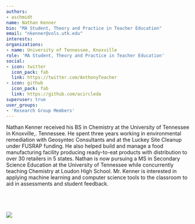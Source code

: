 ```yaml
---
authors:
- aschmidt
name: Nathan Kenner
bio: "MA Student, Theory and Practice in Teacher Education"
email: "nkenner@vols.utk.edu"
interests:
organizations:
- name: University of Tennessee, Knoxville
role: 'MA Student, Theory and Practice in Teacher Education'
social:
- icon: twitter
  icon_pack: fab
  link: https://twitter.com/AnthonyTeacher
- icon: github
  icon_pack: fab
  link: https://github.com/acircleda
superuser: true
user_groups:
- 'Research Group Members'
---
```


Nathan Kenner received his BS in Chemistry at the University of Tennessee in Knoxville,. Tennessee. He spent three years working in environmental remediation with Geosyntec Consultants and at the Luckey Site Cleanup under FUSRAP funding. He also helped build and manage a food manufacturing facility producing ready-to-eat products with distribution to over 30 retailers in 5 states. Nathan is now pursuing a MS in Secondary Science Education at the University of Tennessee while concurrently teaching Chemistry at Loudon High School. Mr. Kenner is interested in applying machine learning and computer science tools to the classroom to aid in assessments and student feedback.
<br>
<br>
<br>
<br>
<br>
<img src="/img/nkenner.png"/>

